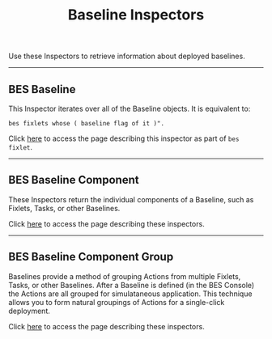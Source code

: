 ﻿---
title: Baseline Inspectors
---

Use these Inspectors to retrieve information about deployed baselines.

---

## BES Baseline

This Inspector iterates over all of the Baseline objects. It is equivalent to: 

```relevance
bes fixlets whose ( baseline flag of it )".
```

Click [here](/relevance/reference/bes-fixlet.html) to access the page describing this inspector as part of `bes fixlet`.

---

## BES Baseline Component

These Inspectors return the individual components of a Baseline, such as Fixlets, Tasks, or other Baselines.

Click [here](/relevance/reference/bes-baseline-component.html) to access the page describing these inspectors.

---

## BES Baseline Component Group

Baselines provide a method of grouping Actions from multiple Fixlets, Tasks, or other Baselines. 
After a Baseline is defined (in the BES Console) the Actions are all grouped for simulataneous application. 
This technique allows you to form natural groupings of Actions for a single-click deployment.

Click [here](/relevance/reference/bes-baseline-component-group.html) to access the page describing these inspectors.

